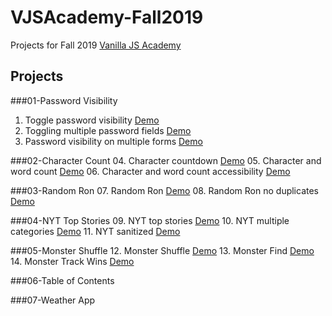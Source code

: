 # VJSAcademy-Fall2019

Projects for Fall 2019 [Vanilla JS Academy](https://vanillajsacademy.com/)

## Projects

###01-Password Visibility
  01. Toggle password visibility [Demo](https://letioneill.github.io/VJSAcademy-Fall2019/01_password-visibility/01-toggle-password-visibility.html)
  02. Toggling multiple password fields [Demo](https://letioneill.github.io/VJSAcademy-Fall2019/01_password-visibility/02-password-visibility-multiple-fields.html)
  03. Password visibility on multiple forms [Demo](https://letioneill.github.io/VJSAcademy-Fall2019/01_password-visibility/03-password-visibility-multiple-forms.html)

###02-Character Count
  04. Character countdown [Demo](https://letioneill.github.io/VJSAcademy-Fall2019/02_character-count/04-character-count.html)
  05. Character and word count [Demo](https://letioneill.github.io/VJSAcademy-Fall2019/02_character-count/05-character-and-word-count.html)
  06. Character and word count accessibility [Demo](https://letioneill.github.io/VJSAcademy-Fall2019/02_character-count/06-character-and-word-count-accessibility.html)

###03-Random Ron
  07. Random Ron [Demo](https://letioneill.github.io/VJSAcademy-Fall2019/03_random-ron/07-random-ron.html)
  08. Random Ron no duplicates [Demo](https://letioneill.github.io/VJSAcademy-Fall2019/03_random-ron/08-random-ron-no-duplicates.html)

###04-NYT Top Stories
  09. NYT top stories [Demo](https://letioneill.github.io/VJSAcademy-Fall2019/04_nyt-news/09-nyt-what-to-read.html)
  10. NYT multiple categories [Demo](https://letioneill.github.io/VJSAcademy-Fall2019/04_nyt-news/10-nyt-multiple-categories.html)
  11. NYT sanitized  [Demo](https://letioneill.github.io/VJSAcademy-Fall2019/04_nyt-news/11-nyt-sanitized.html)

###05-Monster Shuffle
12. Monster Shuffle  [Demo](https://letioneill.github.io/VJSAcademy-Fall2019/05_monster-shuffle/12-monster-shuffle.html)
13. Monster Find  [Demo](https://letioneill.github.io/VJSAcademy-Fall2019/05_monster-shuffle/13-monster-find.html)
14. Monster Track Wins  [Demo](https://letioneill.github.io/VJSAcademy-Fall2019/05_monster-shuffle/14-monster-track-wins.html)

###06-Table of Contents

###07-Weather App
